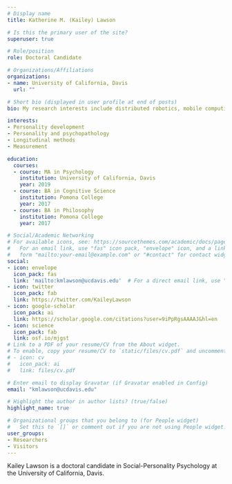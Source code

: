 ```yaml
---
# Display name
title: Katherine M. (Kailey) Lawson

# Is this the primary user of the site?
superuser: true

# Role/position
role: Doctoral Candidate

# Organizations/Affiliations
organizations:
- name: University of California, Davis
  url: ""

# Short bio (displayed in user profile at end of posts)
bio: My research interests include distributed robotics, mobile computing and programmable matter.

interests:
- Personality development
- Personality and psychopathology
- Longitudinal methods
- Measurement

education:
  courses:
  - course: MA in Psychology
    institution: University of California, Davis
    year: 2019
  - course: BA in Cognitive Science
    institution: Pomona College
    year: 2017
  - course: BA in Philosophy
    institution: Pomona College
    year: 2017

# Social/Academic Networking
# For available icons, see: https://sourcethemes.com/academic/docs/page-builder/#icons
#   For an email link, use "fas" icon pack, "envelope" icon, and a link in the
#   form "mailto:your-email@example.com" or "#contact" for contact widget.
social:
- icon: envelope
  icon_pack: fas
  link: 'mailto:kmlawson@ucdavis.edu'  # For a direct email link, use "mailto:test@example.org".
- icon: twitter
  icon_pack: fab
  link: https://twitter.com/KaileyLawson
- icon: google-scholar
  icon_pack: ai
  link: https://scholar.google.com/citations?user=9iPpRgsAAAAJ&hl=en
- icon: science
  icon_pack: fab
  link: osf.io/mjgst
# Link to a PDF of your resume/CV from the About widget.
# To enable, copy your resume/CV to `static/files/cv.pdf` and uncomment the lines below.
# - icon: cv
#   icon_pack: ai
#   link: files/cv.pdf

# Enter email to display Gravatar (if Gravatar enabled in Config)
email: "kmlawson@ucdavis.edu"

# Highlight the author in author lists? (true/false)
highlight_name: true

# Organizational groups that you belong to (for People widget)
#   Set this to `[]` or comment out if you are not using People widget.
user_groups:
- Researchers
- Visitors
---
```


Kailey Lawson is a doctoral candidate in Social-Personality Psychology at the University of California, Davis.
